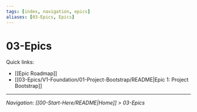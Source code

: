 ```yaml
---
tags: [index, navigation, epics]
aliases: [03-Epics, Epics]
---
```


# 03-Epics

Quick links:
- [[Epic Roadmap]]
- [[03-Epics/V1-Foundation/01-Project-Bootstrap/README|Epic 1: Project Bootstrap]]

---
*Navigation: [[00-Start-Here/README|Home]] > 03-Epics*
